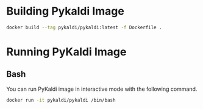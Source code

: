# Building Pykaldi Image

```bash
docker build --tag pykaldi/pykaldi:latest -f Dockerfile .
```

# Running PyKaldi Image
## Bash

You can run PyKaldi image in interactive mode with the following command.

```bash
docker run -it pykaldi/pykaldi /bin/bash
```
